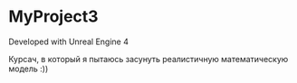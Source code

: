# MyProject3

Developed with Unreal Engine 4

Курсач, в который я пытаюсь засунуть реалистичную математическую модель :))
